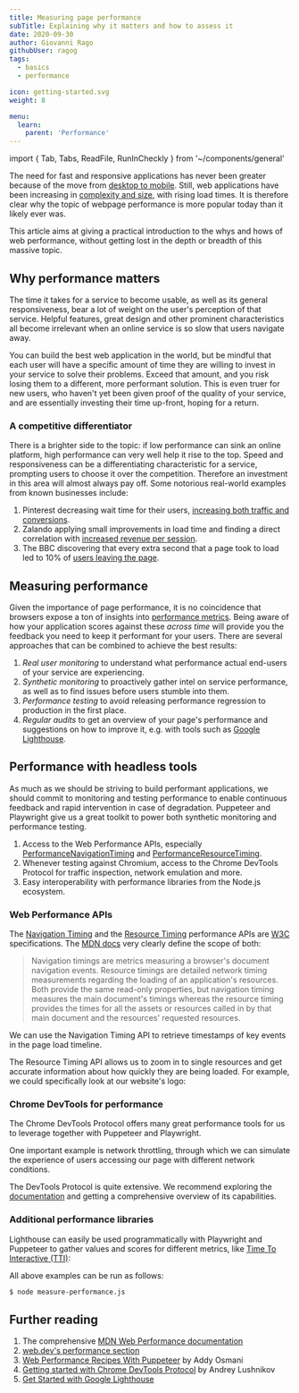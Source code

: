```yaml
---
title: Measuring page performance
subTitle: Explaining why it matters and how to assess it
date: 2020-09-30
author: Giovanni Rago
githubUser: ragog
tags:
  - basics
  - performance

icon: getting-started.svg
weight: 8

menu:
  learn:
    parent: 'Performance'
---
```


import { Tab, Tabs, ReadFile, RunInCheckly } from '~/components/general'

The need for fast and responsive applications has never been greater because of the move from [desktop to mobile](https://gs.statcounter.com/platform-market-share/desktop-mobile-tablet/worldwide/2019). Still, web applications have been increasing in [complexity and size](https://httparchive.org/reports/page-weight), with rising load times. It is therefore clear why the topic of webpage performance is more popular today than it likely ever was.

This article aims at giving a practical introduction to the whys and hows of web performance, without getting lost in the depth or breadth of this massive topic.

<!-- more -->

## Why performance matters

The time it takes for a service to become usable, as well as its general responsiveness, bear a lot of weight on the user's perception of that service. Helpful features, great design and other prominent characteristics all become irrelevant when an online service is so slow that users navigate away.

You can build the best web application in the world, but be mindful that each user will have a specific amount of time they are willing to invest in your service to solve their problems. Exceed that amount, and you risk losing them to a different, more performant solution. This is even truer for new users, who haven't yet been given proof of the quality of your service, and are essentially investing their time up-front, hoping for a return.

### A competitive differentiator

There is a brighter side to the topic: if low performance can sink an online platform, high performance can very well help it rise to the top. Speed and responsiveness can be a differentiating characteristic for a service, prompting users to choose it over the competition. Therefore an investment in this area will almost always pay off. Some notorious real-world examples from known businesses include:

1. Pinterest decreasing wait time for their users, [increasing both traffic and conversions](https://medium.com/@Pinterest_Engineering/driving-user-growth-with-performance-improvements-cfc50dafadd7).
2. Zalando applying small improvements in load time and finding a direct correlation with [increased revenue per session](https://engineering.zalando.com/posts/2018/06/loading-time-matters.html).
3. The BBC discovering that every extra second that a page took to load led to 10% of [users leaving the page](https://www.creativebloq.com/features/how-the-bbc-builds-websites-that-scale).

## Measuring performance

Given the importance of page performance, it is no coincidence that browsers expose a ton of insights into [performance metrics](https://web.dev/metrics/). Being aware of how your application scores against these _across time_ will provide you the feedback you need to keep it performant for your users. There are several approaches that can be combined to achieve the best results:

1. _Real user monitoring_ to understand what performance actual end-users of your service are experiencing.
2. _Synthetic monitoring_ to proactively gather intel on service performance, as well as to find issues before users stumble into them.
3. _Performance testing_ to avoid releasing performance regression to production in the first place.
4. _Regular audits_ to get an overview of your page's performance and suggestions on how to improve it, e.g. with tools such as [Google Lighthouse](https://developers.google.com/web/tools/lighthouse).

## Performance with headless tools

As much as we should be striving to build performant applications, we should commit to monitoring and testing performance to enable continuous feedback and rapid intervention in case of degradation. Puppeteer and Playwright give us a great toolkit to power both synthetic monitoring and performance testing.

1. Access to the Web Performance APIs, especially [PerformanceNavigationTiming](https://developer.mozilla.org/en-US/docs/Web/API/PerformanceNavigationTiming) and [PerformanceResourceTiming](https://developer.mozilla.org/en-US/docs/Web/API/PerformanceResourceTiming).
2. Whenever testing against Chromium, access to the Chrome DevTools Protocol for traffic inspection, network emulation and more.
3. Easy interoperability with performance libraries from the Node.js ecosystem.

### Web Performance APIs

The [Navigation Timing](https://www.w3.org/TR/navigation-timing/) and the [Resource Timing](https://www.w3.org/TR/resource-timing-1/) performance APIs are [W3C](https://www.w3.org/) specifications. The [MDN docs](https://developer.mozilla.org/en-US/docs/Web/Performance/Navigation_and_resource_timings) very clearly define the scope of both:

> Navigation timings are metrics measuring a browser's document navigation events. Resource timings are detailed network timing measurements regarding the loading of an application's resources. Both provide the same read-only properties, but navigation timing measures the main document's timings whereas the resource timing provides the times for all the assets or resources called in by that main document and the resources' requested resources.

We can use the Navigation Timing API to retrieve timestamps of key events in the page load timeline.

<Tabs>
<Tab title="Puppeteer">

<ReadFile filename="samples/puppeteer/basic-performance-navigation.js" />
<RunInCheckly script="/samples/puppeteer/basic-performance-navigation.js" framework="puppeteer" />

</Tab>
<Tab title="Playwright">

<ReadFile filename="samples/playwright/basic-performance-navigation.js" />
<RunInCheckly script="/samples/playwright/basic-performance-navigation.js" framework="playwright" />

</Tab>
</Tabs>

The Resource Timing API allows us to zoom in to single resources and get accurate information about how quickly they are being loaded. For example, we could specifically look at our website's logo:

<Tabs>
<Tab title="Puppeteer">

<ReadFile filename="samples/puppeteer/basic-performance-resource.js" />
<RunInCheckly script="/samples/puppeteer/basic-performance-resource.js" framework="puppeteer" />

</Tab>
<Tab title="Playwright">

<ReadFile filename="samples/playwright/basic-performance-resource.js" />
<RunInCheckly script="/samples/playwright/basic-performance-resource.js" framework="playwright" />

</Tab>
</Tabs>

### Chrome DevTools for performance

The Chrome DevTools Protocol offers many great performance tools for us to leverage together with Puppeteer and Playwright.

One important example is network throttling, through which we can simulate the experience of users accessing our page with different network conditions.

<Tabs>
<Tab title="Puppeteer">

<ReadFile filename="samples/puppeteer/basic-performance-emulation.js" />
<RunInCheckly script="/samples/puppeteer/basic-performance-emulation.js" framework="puppeteer" />

</Tab>
<Tab title="Playwright">

<ReadFile filename="samples/playwright/basic-performance-emulation.js" />
<RunInCheckly script="/samples/playwright/basic-performance-emulation.js" framework="playwright" />

</Tab>
</Tabs>

The DevTools Protocol is quite extensive. We recommend exploring the [documentation](https://chromedevtools.github.io/devtools-protocol/) and getting a comprehensive overview of its capabilities.

### Additional performance libraries

Lighthouse can easily be used programmatically with Playwright and Puppeteer to gather values and scores for different metrics, like [Time To Interactive (TTI)](https://web.dev/interactive/):

<Tabs>
<Tab title="Puppeteer">

<ReadFile filename="samples/puppeteer/basic-performance-lighthouse.js" />

</Tab>
<Tab title="Playwright">

<ReadFile filename="samples/playwright/basic-performance-lighthouse.js" />

</Tab>
</Tabs>

All above examples can be run as follows:

```sh
$ node measure-performance.js
```

## Further reading

1. The comprehensive [MDN Web Performance documentation](https://developer.mozilla.org/en-US/docs/Web/Performance)
2. [web.dev's performance section](https://web.dev/learn/#performance)
3. [Web Performance Recipes With Puppeteer](https://addyosmani.com/blog/puppeteer-recipes/) by Addy Osmani
4. [Getting started with Chrome DevTools Protocol](https://github.com/aslushnikov/getting-started-with-cdp) by Andrey Lushnikov
5. [Get Started with Google Lighthouse](https://developers.google.com/web/tools/lighthouse#get-started)
